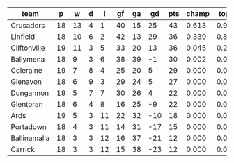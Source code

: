 |     team     | p  | w  | d | l  | gf | ga | gd  | pts | champ | top2  | top3  | top4  |  5-7  | bot4  | bot3  | bot2  |
|--------------|----|----|---|----|----|----|-----|-----|-------|-------|-------|-------|-------|-------|-------|-------|
| Crusaders    | 18 | 13 | 4 |  1 | 40 | 15 |  25 |  43 | 0.613 | 0.923 | 0.994 | 0.999 | 0.001 | 0.000 | 0.000 | 0.000|
| Linfield     | 18 | 10 | 6 |  2 | 42 | 13 |  29 |  36 | 0.339 | 0.843 | 0.979 | 0.997 | 0.003 | 0.000 | 0.000 | 0.000|
| Cliftonville | 19 | 11 | 3 |  5 | 33 | 20 |  13 |  36 | 0.045 | 0.211 | 0.805 | 0.946 | 0.054 | 0.000 | 0.000 | 0.000|
| Ballymena    | 18 |  9 | 3 |  6 | 38 | 39 |  -1 |  30 | 0.002 | 0.015 | 0.101 | 0.410 | 0.561 | 0.004 | 0.000 | 0.000|
| Coleraine    | 19 |  7 | 8 |  4 | 25 | 20 |   5 |  29 | 0.000 | 0.004 | 0.056 | 0.308 | 0.647 | 0.008 | 0.000 | 0.000|
| Glenavon     | 18 |  6 | 9 |  3 | 29 | 24 |   5 |  27 | 0.000 | 0.005 | 0.059 | 0.278 | 0.661 | 0.010 | 0.001 | 0.000|
| Dungannon    | 19 |  5 | 7 |  7 | 30 | 26 |   4 |  22 | 0.000 | 0.000 | 0.007 | 0.053 | 0.678 | 0.073 | 0.015 | 0.003|
| Glentoran    | 18 |  6 | 4 |  8 | 16 | 25 |  -9 |  22 | 0.000 | 0.000 | 0.001 | 0.008 | 0.296 | 0.289 | 0.085 | 0.019|
| Ards         | 19 |  5 | 3 | 11 | 22 | 32 | -10 |  18 | 0.000 | 0.000 | 0.000 | 0.001 | 0.077 | 0.726 | 0.316 | 0.111|
| Portadown    | 18 |  4 | 3 | 11 | 14 | 31 | -17 |  15 | 0.000 | 0.000 | 0.000 | 0.000 | 0.017 | 0.929 | 0.746 | 0.382|
| Ballinamalla | 18 |  3 | 3 | 12 | 16 | 37 | -21 |  12 | 0.000 | 0.000 | 0.000 | 0.000 | 0.004 | 0.973 | 0.894 | 0.688|
| Carrick      | 18 |  3 | 3 | 12 | 15 | 38 | -23 |  12 | 0.000 | 0.000 | 0.000 | 0.000 | 0.002 | 0.988 | 0.940 | 0.796|
